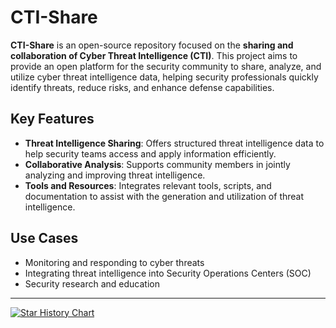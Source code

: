 

# CTI-Share

**CTI-Share** is an open-source repository focused on the **sharing and collaboration of Cyber Threat Intelligence (CTI)**. This project aims to provide an open platform for the security community to share, analyze, and utilize cyber threat intelligence data, helping security professionals quickly identify threats, reduce risks, and enhance defense capabilities.

## Key Features

- **Threat Intelligence Sharing**: Offers structured threat intelligence data to help security teams access and apply information efficiently.  
- **Collaborative Analysis**: Supports community members in jointly analyzing and improving threat intelligence.  
- **Tools and Resources**: Integrates relevant tools, scripts, and documentation to assist with the generation and utilization of threat intelligence.  

## Use Cases

- Monitoring and responding to cyber threats  
- Integrating threat intelligence into Security Operations Centers (SOC)  
- Security research and education  



---

[![Star History Chart](https://api.star-history.com/svg?repos=CTI-Share/CTI-Share&type=Date)](https://www.star-history.com/#CTI-Share/CTI-Share&Date)
